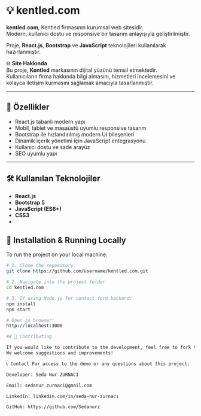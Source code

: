 # 💡 kentled.com

**kentled.com**, Kentled firmasının kurumsal web sitesidir.  
Modern, kullanıcı dostu ve responsive bir tasarım anlayışıyla geliştirilmiştir.  

Proje, **React.js**, **Bootstrap** ve **JavaScript** teknolojileri kullanılarak hazırlanmıştır.

🌐 **Site Hakkında**  
Bu proje, **Kentled** markasının dijital yüzünü temsil etmektedir.  
Kullanıcıların firma hakkında bilgi almasını, hizmetleri incelemesini ve kolayca iletişim kurmasını sağlamak amacıyla tasarlanmıştır.

---

## 🚀 Özellikler
- React.js tabanlı modern yapı
- Mobil, tablet ve masaüstü uyumlu responsive tasarım
- Bootstrap ile hızlandırılmış modern UI bileşenleri
- Dinamik içerik yönetimi için JavaScript entegrasyonu
- Kullanıcı dostu ve sade arayüz
- SEO uyumlu yapı

---

## 🛠️ Kullanılan Teknolojiler
- **React.js**
- **Bootstrap 5**
- **JavaScript (ES6+)**
- **CSS3**
- 
## 📁 Installation & Running Locally

To run the project on your local machine:

```bash
# 1. Clone the repository
git clone https://github.com/username/kentled.com.git

# 2. Navigate into the project folder
cd kentled.com

# 3. If using Node.js for contact form backend:
npm install
npm start

# Open in browser:
http://localhost:3000

## 🤝 Contributing

If you would like to contribute to the development, feel free to fork the repository, make your changes, and submit a pull request.  
We welcome suggestions and improvements!

📞 Contact For access to the demo or any questions about this project:

Developer: Seda Nur ZURNACI

Email: sedanur.zurnaci@gmail.com

LinkedIn: linkedin.com/in/seda-nur-zurnacı

GitHub: https://github.com/Sedanurz
